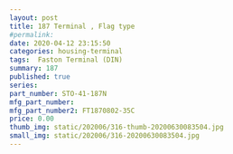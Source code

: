 ```yaml
---
layout: post
title: 187 Terminal , Flag type
#permalink: 
date: 2020-04-12 23:15:50
categories: housing-terminal
tags:  Faston Terminal (DIN)
summary: 187
published: true 
series: 
part_number: STO-41-187N
mfg_part_number: 
mfg_part_number2: FT1870802-35C
price: 0.00
thumb_img: static/202006/316-thumb-20200630083504.jpg
small_img: static/202006/316-20200630083504.jpg
---
```



